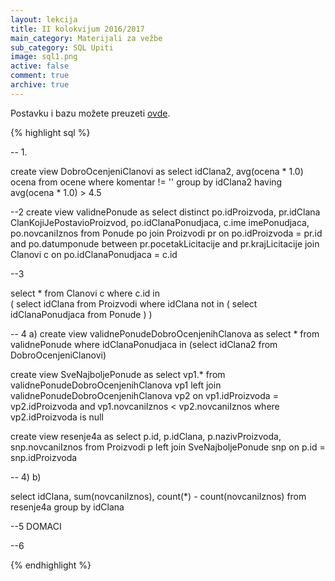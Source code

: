 ```yaml
---
layout: lekcija
title: II kolokvijum 2016/2017
main_category: Materijali za vežbe
sub_category: SQL Upiti
image: sql1.png
active: false
comment: true
archive: true
---
```


Postavku i bazu možete preuzeti [ovde](/assets/bp1/BP1_II_kolokvijum_2016_2017.zip).

{% highlight sql %}

-- 1.

create view DobroOcenjeniClanovi as
select idClana2, avg(ocena * 1.0) ocena
from ocene
where komentar != ''
group by idClana2
having avg(ocena * 1.0) > 4.5


--2
create view validnePonude as
select distinct po.idProizvoda, pr.idClana ClanKojiJePostavioProizvod,
	po.idClanaPonudjaca, c.ime imePonudjaca, po.novcaniIznos
from Ponude po join Proizvodi pr on po.idProizvoda = pr.id
	and po.datumponude between pr.pocetakLicitacije and pr.krajLicitacije
	join Clanovi c on po.idClanaPonudjaca = c.id

--3

select *
from Clanovi c
where c.id in   
(
	select idClana
	from Proizvodi
	where idClana not in
		(
				select idClanaPonudjaca
					from Ponude
			)
)

-- 4 a)
create view validnePonudeDobroOcenjenihClanova as
select *
from validnePonude
where idClanaPonudjaca in (select idClana2 from DobroOcenjeniClanovi)

create view SveNajboljePonude as
select vp1.*
from validnePonudeDobroOcenjenihClanova vp1 left
		join validnePonudeDobroOcenjenihClanova vp2
		on vp1.idProizvoda = vp2.idProizvoda
				and vp1.novcaniIznos < vp2.novcaniIznos
where vp2.idProizvoda is null

create view resenje4a as
select p.id, p.idClana, p.nazivProizvoda, snp.novcaniIznos
from Proizvodi p left join SveNajboljePonude snp
on p.id = snp.idProizvoda

-- 4) b)

select idClana, sum(novcaniIznos), count(*) - count(novcaniIznos)
from resenje4a
group by idClana

--5 DOMACI

--6 


{% endhighlight %}

